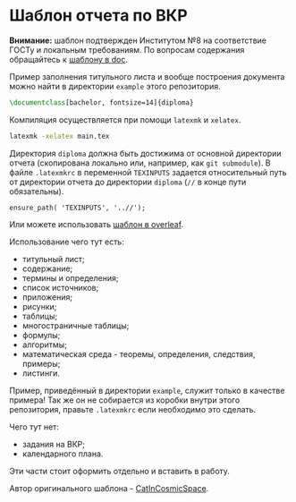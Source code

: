 # Шаблон отчета по ВКР

**Внимание:** шаблон подтвержден Институтом №8 на соответствие ГОСТу и локальным требованиям. 
По вопросам содержания обращайтесь к [шаблону в doc](https://docs.google.com/document/d/12luo6ZgQ0nyQiBBfr-xKECXJCaO2eau1/edit?usp=sharing&ouid=114337421705100962056&rtpof=true&sd=true).

Пример заполнения титульного листа и вообще построения документа можно найти 
в директории `example` этого репозитория.

```latex
\documentclass[bachelor, fontsize=14]{diploma}
```

Компиляция осуществляется при помощи `latexmk` и `xelatex`.

```bash
latexmk -xelatex main.tex
```

Директория `diploma` должна быть достижима от основной директории отчета (скопирована локально или, например, как `git submodule`). В файле `.latexmkrc` в переменной `TEXINPUTS` задается относительный путь от директории отчета до директории `diploma` (`//` в конце пути обязательны).

```
ensure_path( 'TEXINPUTS', '..//');
```

Или можете использовать [шаблон в overleaf](https://www.overleaf.com/read/vyqpdcfnhmsy).

Использование чего тут есть:

* титульный лист;
* содержание;
* термины и определения;
* список источников;
* приложения;
* рисунки;
* таблицы;
* многостраничные таблицы;
* формулы;
* алгоритмы;
* математическая среда - теоремы, определения, следствия, примеры;
* листинги.

Пример, приведённый в директории `example`, служит только в качестве примера!
Так же он не собирается из коробки внутри этого репозитория, правьте `.latexmkrc` если необходимо это сделать.

Чего тут нет:

* задания на ВКР;
* календарного плана.

Эти части стоит оформить отдельно и вставить в работу.

Автор оригинального шаблона - [CatInCosmicSpace](https://github.com/CatInCosmicSpace/latex-template).
